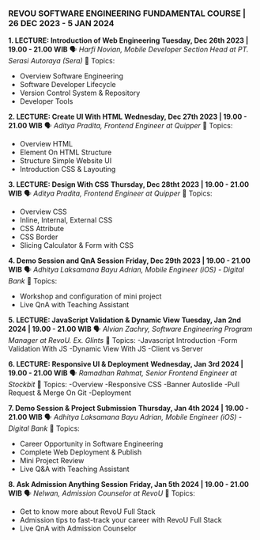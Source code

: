 ### REVOU SOFTWARE ENGINEERING FUNDAMENTAL COURSE |  26 DEC 2023 - 5 JAN 2024

**1. LECTURE: Introduction of Web Engineering**
**Tuesday, Dec 26th 2023 | 19.00 - 21.00 WIB**
🗣️ *Harfi Novian, Mobile Developer Section Head at PT. Serasi Autoraya (Sera)*
📌 Topics:
- Overview Software Engineering
- Software Developer Lifecycle
- Version Control System & Repository
- Developer Tools

**2. LECTURE: Create UI With HTML**
**Wednesday, Dec 27th 2023 | 19.00 - 21.00 WIB**
🗣️ *Aditya Pradita, Frontend Engineer at Quipper*
📌 Topics:
- Overview HTML
- Element On HTML Structure
- Structure Simple Website UI
- Introduction CSS & Layouting

**3. LECTURE: Design With CSS**
**Thursday, Dec 28tht 2023 | 19.00 - 21.00 WIB**
🗣️ *Aditya Pradita, Frontend Engineer at Quipper*
📌 Topics:
- Overview CSS
- Inline, Internal, External CSS
- CSS Attribute
- CSS Border
- Slicing Calculator & Form with CSS

**4. Demo Session and QnA Session**
**Friday, Dec 29th 2023 | 19.00 - 21.00 WIB**
🗣️ *Adhitya Laksamana Bayu Adrian, Mobile Engineer (iOS) - Digital Bank*
📌 Topics: 
- Workshop and configuration of mini project
- Live QnA with Teaching Assistant

**5. LECTURE: JavaScript Validation & Dynamic View**
**Tuesday, Jan 2nd 2024 | 19.00 - 21.00 WIB**
🗣️ *Alvian Zachry, Software Engineering Program Manager at RevoU. Ex. Glints*
📌 Topics:
-Javascript Introduction
-Form Validation With JS
-Dynamic View With JS
-Client vs Server

**6. LECTURE: Responsive UI & Deployment**
**Wednesday, Jan 3rd 2024 | 19.00 - 21.00 WIB**
🗣️ *Ramadhan Rahmat, Senior Frontend Engineer at Stockbit*
📌 Topics: 
-Overview
-Responsive CSS
-Banner Autoslide
-Pull Request & Merge On Git
-Deployment

**7. Demo Session & Project Submission**
**Thursday, Jan 4th 2024 | 19.00 - 21.00 WIB**
🗣️ *Adhitya Laksamana Bayu Adrian, Mobile Engineer (iOS) - Digital Bank*
📌 Topics: 
- Career Opportunity in Software Engineering
- Complete Web Deployment & Publish
- Mini Project Review
- Live Q&A with Teaching Assistant

**8. Ask Admission Anything Session**
**Friday, Jan 5th 2024 | 19.00 - 21.00 WIB**
🗣️ *Nelwan, Admission Counselor at RevoU*
📌 Topics: 
- Get to know more about RevoU Full Stack
- Admission tips to fast-track your career with RevoU Full Stack
- Live QnA with Admission Counselor
